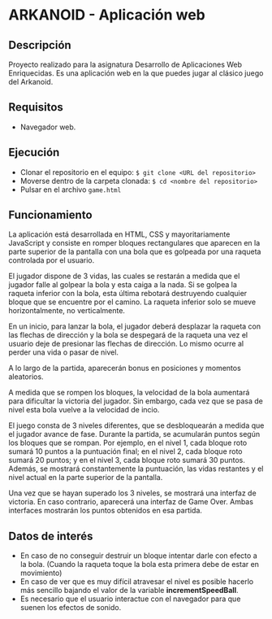 # ARKANOID - Aplicación web
## Descripción
Proyecto realizado para la asignatura Desarrollo de Aplicaciones Web Enriquecidas. Es una aplicación web en la que puedes jugar al clásico juego del Arkanoid.
## Requisitos
- Navegador web.
## Ejecución
- Clonar el repositorio en el equipo: ```$ git clone <URL del repositorio> ```
- Moverse dentro de la carpeta clonada: ```$ cd <nombre del repositorio>```
- Pulsar en el archivo ```game.html```
## Funcionamiento
La aplicación está desarrollada en HTML, CSS y mayoritariamente JavaScript y consiste en romper bloques rectangulares que aparecen en la parte superior de la pantalla con una bola que es golpeada por una raqueta controlada por el usuario.

El jugador dispone de 3 vidas, las cuales se restarán a medida que el jugador falle al golpear la bola y esta caiga a la nada. Si se golpea la raqueta inferior con la bola, esta última rebotará destruyendo cualquier bloque que se encuentre por el camino. La raqueta inferior solo se mueve horizontalmente, no verticalmente.

En un inicio, para lanzar la bola, el jugador deberá desplazar la raqueta con las flechas de dirección y la bola se despegará de la raqueta una vez el usuario deje de presionar las flechas de dirección. Lo mismo ocurre al perder una vida o pasar de nivel.

A lo largo de la partida, aparecerán bonus en posiciones y momentos aleatorios.

A medida que se rompen los bloques, la velocidad de la bola aumentará para dificultar la victoria del jugador. Sin embargo, cada vez que se pasa de nivel esta bola vuelve a la velocidad de incio.

El juego consta de 3 niveles diferentes, que se desbloquearán a medida que el jugador avance de fase. Durante la partida, se acumularán puntos según los bloques que se rompan. Por ejemplo, en el nivel 1, cada bloque roto sumará 10 puntos a la puntuación final; en el nivel 2, cada bloque roto sumará 20 puntos; y en el nivel 3, cada bloque roto sumará 30 puntos. Además, se mostrará constantemente la puntuación, las vidas restantes y el nivel actual en la parte superior de la pantalla.

Una vez que se hayan superado los 3 niveles, se mostrará una interfaz de victoria. En caso contrario, aparecerá una interfaz de Game Over. Ambas interfaces mostrarán los puntos obtenidos en esa partida.
## Datos de interés
- En caso de no conseguir destruir un bloque intentar darle con efecto a la bola. (Cuando la raqueta toque la bola esta primera debe de estar en movimiento)
- En caso de ver que es muy difícil atravesar el nivel es posible hacerlo más sencillo bajando el valor de la variable **incrementSpeedBall**.
- Es necesario que el usuario interactue con el navegador para que suenen los efectos de sonido.
